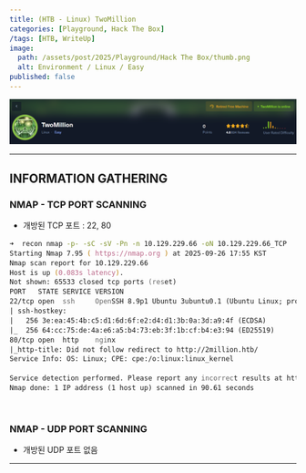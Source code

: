 ```yaml
---
title: (HTB - Linux) TwoMillion
categories: [Playground, Hack The Box]
/tags: [HTB, WriteUp]
image:
  path: /assets/post/2025/Playground/Hack The Box/thumb.png
  alt: Environment / Linux / Easy
published: false
---
```


<img src='assets/post/2025/Playground/Hack The Box/TwoMillion/0.png' width=1200 alt=''>

---

## INFORMATION GATHERING
### NMAP - TCP PORT SCANNING

- 개방된 TCP 포트 : 22, 80

```zsh
➜  recon nmap -p- -sC -sV -Pn -n 10.129.229.66 -oN 10.129.229.66_TCP
Starting Nmap 7.95 ( https://nmap.org ) at 2025-09-26 17:55 KST
Nmap scan report for 10.129.229.66
Host is up (0.083s latency).
Not shown: 65533 closed tcp ports (reset)
PORT   STATE SERVICE VERSION
22/tcp open  ssh     OpenSSH 8.9p1 Ubuntu 3ubuntu0.1 (Ubuntu Linux; protocol 2.0)
| ssh-hostkey:
|   256 3e:ea:45:4b:c5:d1:6d:6f:e2:d4:d1:3b:0a:3d:a9:4f (ECDSA)
|_  256 64:cc:75:de:4a:e6:a5:b4:73:eb:3f:1b:cf:b4:e3:94 (ED25519)
80/tcp open  http    nginx
|_http-title: Did not follow redirect to http://2million.htb/
Service Info: OS: Linux; CPE: cpe:/o:linux:linux_kernel

Service detection performed. Please report any incorrect results at https://nmap.org/submit/ .
Nmap done: 1 IP address (1 host up) scanned in 90.61 seconds
```

<br>

### NMAP - UDP PORT SCANNING

- 개방된 UDP 포트 없음

---